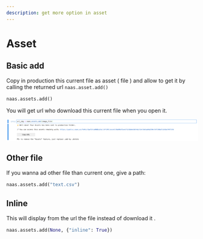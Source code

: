 ```yaml
---
description: get more option in asset
---
```


# Asset

## Basic add

Copy in production this current file as asset \( file \) and allow to get it by calling the returned url `naas.asset.add()`

```python
naas.assets.add()
```

You will get url who download this current file when you open it.

![screenshot-add-asset](.gitbook/assets/screenshot-2020-10-07-at-18.34.12.png)

## Other file

If you wanna ad other file than current one, give a path:

```python
naas.assets.add("text.csv")
```

## Inline

This will display from the url the file instead of download it .

```python
naas.assets.add(None, {"inline": True})
```



